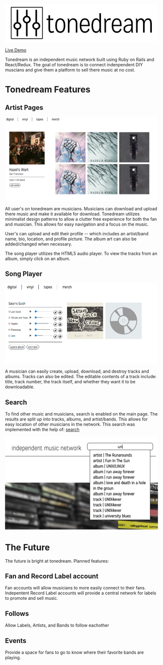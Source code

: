![logo](docs/image_concepts/logo1a.jpg)


[Live Demo][tonedream]

[tonedream]: https://tonedream.herokuapp.com/

Tonedream is an independent music network built using Ruby on Rails
and React/Redux.  The goal of tonedream is to connect indenpendent DIY muscians and give them a 
platform to sell there music at no cost. 

# Tonedream Features


## Artist Pages

![artist_page](docs/images/artist-page.png)

All user's on tonedream are musicians. Musicians can download and upload there music and make it available for download. Tonedream utilizes minimalist design patterns
to allow a clutter free experience for both the fan and musician. This allows for easy navigation and a focus on the music. 

User's can upload and edit their profile -- which includes an artist/band name, bio, location, and profile picture. The album art can also be added/changed when necessary. 

The song player utilizes the HTML5 audio player. To view the tracks from an album, simply click on an album.

## Song Player

![artist_page](docs/images/sound_player.png)

A musician can easily create, upload, download, and destroy tracks and albums. Tracks can also be edited. The editable contents of a track include: title, track number, the track itself, and whether they want it to be downloadable.

## Search

To find other music and musicians, search is enabled on the main page. The results are split up into tracks, albums, and artist/bands. This allows for easy location of other musicians in the network. This search was implemented with the help of: [search][mincer_ray]

[mincer_ray]: https://github.com/mincer-ray/grandcamp/blob/master/app/controllers/api/searches_controller.rb


![artist_page](docs/images/search.png)


# The Future

The future is bright at tonedream. Planned features:

## Fan and Record Label account

Fan accounts will allow musicians to more easily connect to their fans.
Indepentent Record Label accounts will provide a central network for labels to promote and sell music.

## Follows

Allow Labels, Artists, and Bands to follow eachother

## Events

Provide a space for fans to go to know where their favorite bands are playing.
